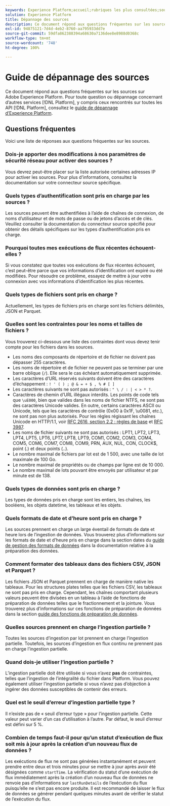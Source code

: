 ```yaml
---
keywords: Experience Platform;accueil;rubriques les plus consultées;sources;ingestion;dépannage;dépannage des sources;questions fréquentes sur les sources;questions fréquentes;connecteurs source;connecteur source;questions fréquentes sur les connecteurs source;dépannage des connecteurs source;
solution: Experience Platform
title: Dépannage des sources
description: Ce document répond aux questions fréquentes sur les sources sur Adobe Experience Platform.
exl-id: 94875121-7d4d-4eb2-8760-aa795933dd7e
source-git-commit: 59dfa862388394a68630a7136dee8e8988d0368c
workflow-type: tm+mt
source-wordcount: '748'
ht-degree: 100%

---
```


# Guide de dépannage des sources

Ce document répond aux questions fréquentes sur les sources sur Adobe Experience Platform. Pour toute question ou dépannage concernant d’autres services [!DNL Platform], y compris ceux rencontrés sur toutes les API [!DNL Platform], consultez le [guide de dépannage d’Experience Platform](../landing/troubleshooting.md).

## Questions fréquentes

Voici une liste de réponses aux questions fréquentes sur les sources.

### Dois-je apporter des modifications à nos paramètres de sécurité réseau pour activer des sources ?

Vous devrez peut-être placer sur la liste autorisée certaines adresses IP pour activer les sources. Pour plus d’informations, consultez la documentation sur votre connecteur source spécifique.

### Quels types d’authentification sont pris en charge par les sources ?

Les sources peuvent être authentifiées à l’aide de chaînes de connexion, de noms d’utilisateur et de mots de passe ou de jetons d’accès et de clés. Veuillez consulter la documentation du connecteur source spécifié pour obtenir des détails spécifiques sur les types d’authentification pris en charge.

### Pourquoi toutes mes exécutions de flux récentes échouent-elles ?

Si vous constatez que toutes vos exécutions de flux récentes échouent, c’est peut-être parce que vos informations d’identification ont expiré ou été modifiées. Pour résoudre ce problème, essayez de mettre à jour votre connexion avec vos informations d’identification les plus récentes.

### Quels types de fichiers sont pris en charge ?

Actuellement, les types de fichiers pris en charge sont les fichiers délimités, JSON et Parquet.

### Quelles sont les contraintes pour les noms et tailles de fichiers ?

Vous trouverez ci-dessous une liste des contraintes dont vous devez tenir compte pour les fichiers dans les sources.

- Les noms des composants de répertoire et de fichier ne doivent pas dépasser 255 caractères.
- Les noms de répertoire et de fichier ne peuvent pas se terminer par une barre oblique (`/`). Elle sera le cas échéant automatiquement supprimée.
- Les caractères d’URL réservés suivants doivent être des caractères d’échappement : `! ' ( ) ; @ & = + $ , % # [ ]`
- Les caractères suivants ne sont pas autorisés : `" \ / : | < > * ?`.
- Caractères de chemin d’URL illégaux interdits. Les points de code tels que `\uE000`, bien que valides dans les noms de fichier NTFS, ne sont pas des caractères Unicode valides. En outre, certains caractères ASCII ou Unicode, tels que les caractères de contrôle (0x00 à 0x1F, \u0081, etc.), ne sont pas non plus autorisés. Pour les règles régissant les chaînes Unicode en HTTP/1.1, voir [RFC 2616, section 2.2 : règles de base](https://www.ietf.org/rfc/rfc2616.txt) et [RFC 3987](https://www.ietf.org/rfc/rfc3987.txt).
- Les noms de fichier suivants ne sont pas autorisés : LPT1, LPT2, LPT3, LPT4, LPT5, LPT6, LPT7, LPT8, LPT9, COM1, COM2, COM3, COM4, COM5, COM6, COM7, COM8, COM9, PRN, AUX, NUL, CON, CLOCK$, point (.) et deux points (..).
- Le nombre maximal de fichiers par lot est de 1 500, avec une taille de lot maximale de 100 Go.
- Le nombre maximal de propriétés ou de champs par ligne est de 10 000.
- Le nombre maximal de lots pouvant être envoyés par utilisateur et par minute est de 138.

### Quels types de données sont pris en charge ?

Les types de données pris en charge sont les entiers, les chaînes, les booléens, les objets datetime, les tableaux et les objets.

### Quels formats de date et d’heure sont pris en charge ?

Les sources prennent en charge un large éventail de formats de date et heure lors de l’ingestion de données. Vous trouverez plus d’informations sur les formats de date et d’heure pris en charge dans la section dates du [guide de gestion des formats de données](../data-prep/data-handling.md#dates) dans la documentation relative à la préparation des données.

### Comment formater des tableaux dans des fichiers CSV, JSON et Parquet ?

Les fichiers JSON et Parquet prennent en charge de manière native les tableaux. Pour les structures plates telles que les fichiers CSV, les tableaux ne sont pas pris en charge. Cependant, les chaînes comportant plusieurs valeurs peuvent être divisées en un tableau à l’aide de fonctions de préparation de données telles que le fractionnement et la jointure. Vous trouverez plus d’informations sur ces fonctions de préparation de données dans la section [guide des fonctions de préparation de données](../data-prep/functions.md#string).

### Quelles sources prennent en charge l’ingestion partielle ?

Toutes les sources d’ingestion par lot prennent en charge l’ingestion partielle. Toutefois, les sources d’ingestion en flux continu ne prennent pas en charge l’ingestion partielle.

### Quand dois-je utiliser l’ingestion partielle ?

L’ingestion partielle doit être utilisée si vous n’avez **pas** de contraintes, telles que l’ingestion de l’intégralité du fichier dans Platform. Vous pouvez également utiliser l’ingestion partielle si vous n’avez pas d’objection à ingérer des données susceptibles de contenir des erreurs.

### Quel est le seuil d’erreur d’ingestion partielle type ?

Il n’existe pas de « seuil d’erreur type » pour l’ingestion partielle. Cette valeur peut varier d’un cas d’utilisation à l’autre. Par défaut, le seuil d’erreur est défini sur 5 %.

### Combien de temps faut-il pour qu’un statut d’exécution de flux soit mis à jour après la création d’un nouveau flux de données ?

Les exécutions de flux ne sont pas générées instantanément et peuvent prendre entre deux et trois minutes pour se mettre à jour après avoir été désignées comme `startTime`. La vérification du statut d’une exécution de flux immédiatement après la création d’un nouveau flux de données ne renvoie pas d’informations sur `lastRunDetails` de l’exécution du flux puisqu’elle ne s’est pas encore produite. Il est recommandé de laisser le flux de données se générer pendant quelques minutes avant de vérifier le statut de l’exécution du flux.